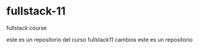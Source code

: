 # fullstack-11
fullstack course

este es un repositorio del curso fullstack11
cambios este es un repositorio